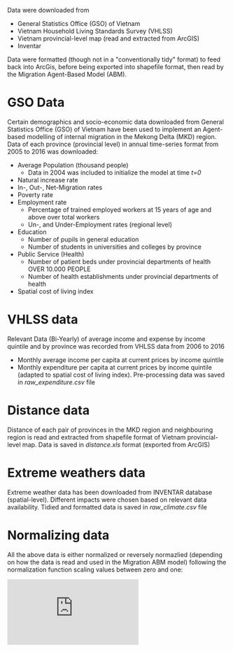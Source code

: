 Data were downloaded from 
* General Statistics Office (GSO) of Vietnam 
* Vietnam Household Living Standards Survey (VHLSS)
* Vietnam provincial-level map (read and extracted from ArcGIS)
* Inventar 

Data were formatted (though not in a "conventionally tidy" format) to feed back into ArcGis, before being exported into shapefile format, then read by the Migration Agent-Based Model (ABM). 

# GSO Data

Certain demographics and socio-economic data downloaded from General Statistics Office (GSO) of Vietnam have been used to implement an Agent-based modelling of internal migration in the Mekong Delta (MKD) region. Data of each province (provincial level) in annual time-series format from 2005 to 2016 was downloaded:  

* Average Population (thousand people)
  + Data in 2004 was included to initialize the model at time *t=0*
* Natural increase rate
* In-, Out-, Net-Migration rates
* Poverty rate 
* Employment rate 
  + Percentage of trained employed workers at 15 years of age and above over total workers
  + Un-, and Under-Employment rates (regional level)
* Education 
  + Number of pupils in general education
  + Number of students in universities and colleges by province
* Public Service (Health)
  + Number of patient beds under provincial departments of health OVER 10.000 PEOPLE
  + Number of health establishments under provincial departments of health 
* Spatial cost of living index

# VHLSS data

Relevant Data (Bi-Yearly) of average income and expense by income quintile and by province was recorded from VHLSS data from 2006 to 2016

* Monthly average income per capita at current prices by income quintile
* Monthly expenditure per capita at current prices by income quintile (adapted to spatial cost of living index). Pre-processing data was saved in *raw_expenditure.csv* file
  
# Distance data 

Distance of each pair of provinces in the MKD region and neighbouring region is read and extracted from shapefile format of Vietnam provincial-level map. Data is saved in *distance.xls* format (exported from ArcGIS)

# Extreme weathers data 

Extreme weather data has been downloaded from INVENTAR database (spatial-level). Different impacts were chosen based on relevant data availability. Tidied and formatted data is saved in *raw_climate.csv* file

# Normalizing data

All the above data is either normalized or reversely normazlied (depending on how the data is read and used in the Migration ABM model) following the normalization function scaling values between zero and one: 

![](https://latex.codecogs.com/gif.latex?z_i%20%3D%20%5Cfrac%7Bx_i%20-%20min%28x%29%7D%7Bmax%28x%29%20-%20min%28x%29%7D)


  
